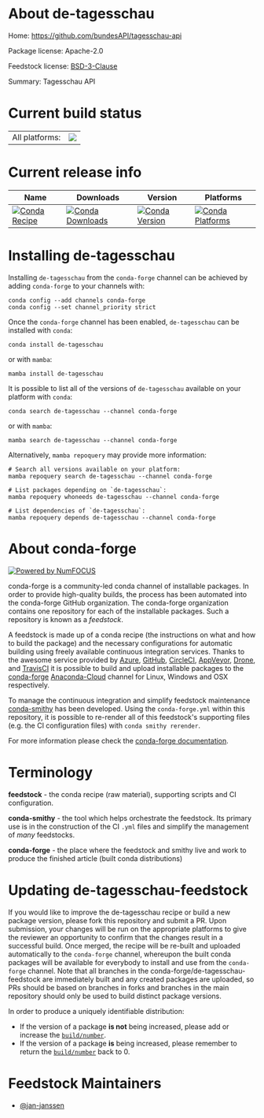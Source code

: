 About de-tagesschau
===================

Home: https://github.com/bundesAPI/tagesschau-api

Package license: Apache-2.0

Feedstock license: [BSD-3-Clause](https://github.com/conda-forge/de-tagesschau-feedstock/blob/main/LICENSE.txt)

Summary: Tagesschau API

Current build status
====================


<table><tr><td>All platforms:</td>
    <td>
      <a href="https://dev.azure.com/conda-forge/feedstock-builds/_build/latest?definitionId=17524&branchName=main">
        <img src="https://dev.azure.com/conda-forge/feedstock-builds/_apis/build/status/de-tagesschau-feedstock?branchName=main">
      </a>
    </td>
  </tr>
</table>

Current release info
====================

| Name | Downloads | Version | Platforms |
| --- | --- | --- | --- |
| [![Conda Recipe](https://img.shields.io/badge/recipe-de--tagesschau-green.svg)](https://anaconda.org/conda-forge/de-tagesschau) | [![Conda Downloads](https://img.shields.io/conda/dn/conda-forge/de-tagesschau.svg)](https://anaconda.org/conda-forge/de-tagesschau) | [![Conda Version](https://img.shields.io/conda/vn/conda-forge/de-tagesschau.svg)](https://anaconda.org/conda-forge/de-tagesschau) | [![Conda Platforms](https://img.shields.io/conda/pn/conda-forge/de-tagesschau.svg)](https://anaconda.org/conda-forge/de-tagesschau) |

Installing de-tagesschau
========================

Installing `de-tagesschau` from the `conda-forge` channel can be achieved by adding `conda-forge` to your channels with:

```
conda config --add channels conda-forge
conda config --set channel_priority strict
```

Once the `conda-forge` channel has been enabled, `de-tagesschau` can be installed with `conda`:

```
conda install de-tagesschau
```

or with `mamba`:

```
mamba install de-tagesschau
```

It is possible to list all of the versions of `de-tagesschau` available on your platform with `conda`:

```
conda search de-tagesschau --channel conda-forge
```

or with `mamba`:

```
mamba search de-tagesschau --channel conda-forge
```

Alternatively, `mamba repoquery` may provide more information:

```
# Search all versions available on your platform:
mamba repoquery search de-tagesschau --channel conda-forge

# List packages depending on `de-tagesschau`:
mamba repoquery whoneeds de-tagesschau --channel conda-forge

# List dependencies of `de-tagesschau`:
mamba repoquery depends de-tagesschau --channel conda-forge
```


About conda-forge
=================

[![Powered by
NumFOCUS](https://img.shields.io/badge/powered%20by-NumFOCUS-orange.svg?style=flat&colorA=E1523D&colorB=007D8A)](https://numfocus.org)

conda-forge is a community-led conda channel of installable packages.
In order to provide high-quality builds, the process has been automated into the
conda-forge GitHub organization. The conda-forge organization contains one repository
for each of the installable packages. Such a repository is known as a *feedstock*.

A feedstock is made up of a conda recipe (the instructions on what and how to build
the package) and the necessary configurations for automatic building using freely
available continuous integration services. Thanks to the awesome service provided by
[Azure](https://azure.microsoft.com/en-us/services/devops/), [GitHub](https://github.com/),
[CircleCI](https://circleci.com/), [AppVeyor](https://www.appveyor.com/),
[Drone](https://cloud.drone.io/welcome), and [TravisCI](https://travis-ci.com/)
it is possible to build and upload installable packages to the
[conda-forge](https://anaconda.org/conda-forge) [Anaconda-Cloud](https://anaconda.org/)
channel for Linux, Windows and OSX respectively.

To manage the continuous integration and simplify feedstock maintenance
[conda-smithy](https://github.com/conda-forge/conda-smithy) has been developed.
Using the ``conda-forge.yml`` within this repository, it is possible to re-render all of
this feedstock's supporting files (e.g. the CI configuration files) with ``conda smithy rerender``.

For more information please check the [conda-forge documentation](https://conda-forge.org/docs/).

Terminology
===========

**feedstock** - the conda recipe (raw material), supporting scripts and CI configuration.

**conda-smithy** - the tool which helps orchestrate the feedstock.
                   Its primary use is in the construction of the CI ``.yml`` files
                   and simplify the management of *many* feedstocks.

**conda-forge** - the place where the feedstock and smithy live and work to
                  produce the finished article (built conda distributions)


Updating de-tagesschau-feedstock
================================

If you would like to improve the de-tagesschau recipe or build a new
package version, please fork this repository and submit a PR. Upon submission,
your changes will be run on the appropriate platforms to give the reviewer an
opportunity to confirm that the changes result in a successful build. Once
merged, the recipe will be re-built and uploaded automatically to the
`conda-forge` channel, whereupon the built conda packages will be available for
everybody to install and use from the `conda-forge` channel.
Note that all branches in the conda-forge/de-tagesschau-feedstock are
immediately built and any created packages are uploaded, so PRs should be based
on branches in forks and branches in the main repository should only be used to
build distinct package versions.

In order to produce a uniquely identifiable distribution:
 * If the version of a package **is not** being increased, please add or increase
   the [``build/number``](https://docs.conda.io/projects/conda-build/en/latest/resources/define-metadata.html#build-number-and-string).
 * If the version of a package **is** being increased, please remember to return
   the [``build/number``](https://docs.conda.io/projects/conda-build/en/latest/resources/define-metadata.html#build-number-and-string)
   back to 0.

Feedstock Maintainers
=====================

* [@jan-janssen](https://github.com/jan-janssen/)

